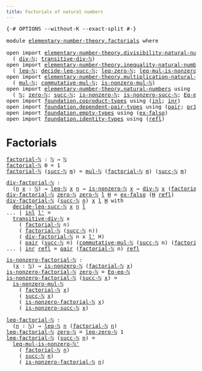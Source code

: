 ```yaml
---
title: Factorials of natural numbers
---
```


<pre class="Agda"><a id="55" class="Symbol">{-#</a> <a id="59" class="Keyword">OPTIONS</a> <a id="67" class="Pragma">--without-K</a> <a id="79" class="Pragma">--exact-split</a> <a id="93" class="Symbol">#-}</a>

<a id="98" class="Keyword">module</a> <a id="105" href="elementary-number-theory.factorials.html" class="Module">elementary-number-theory.factorials</a> <a id="141" class="Keyword">where</a>

<a id="148" class="Keyword">open</a> <a id="153" class="Keyword">import</a> <a id="160" href="elementary-number-theory.divisibility-natural-numbers.html" class="Module">elementary-number-theory.divisibility-natural-numbers</a> <a id="214" class="Keyword">using</a>
  <a id="222" class="Symbol">(</a> <a id="224" href="elementary-number-theory.divisibility-natural-numbers.html#1608" class="Function">div-ℕ</a><a id="229" class="Symbol">;</a> <a id="231" href="elementary-number-theory.divisibility-natural-numbers.html#5591" class="Function">transitive-div-ℕ</a><a id="247" class="Symbol">)</a>
<a id="249" class="Keyword">open</a> <a id="254" class="Keyword">import</a> <a id="261" href="elementary-number-theory.inequality-natural-numbers.html" class="Module">elementary-number-theory.inequality-natural-numbers</a> <a id="313" class="Keyword">using</a>
  <a id="321" class="Symbol">(</a> <a id="323" href="elementary-number-theory.inequality-natural-numbers.html#1662" class="Function">leq-ℕ</a><a id="328" class="Symbol">;</a> <a id="330" href="elementary-number-theory.inequality-natural-numbers.html#3626" class="Function">decide-leq-succ-ℕ</a><a id="347" class="Symbol">;</a> <a id="349" href="elementary-number-theory.inequality-natural-numbers.html#2294" class="Function">leq-zero-ℕ</a><a id="359" class="Symbol">;</a> <a id="361" href="elementary-number-theory.inequality-natural-numbers.html#7937" class="Function">leq-mul-is-nonzero-ℕ&#39;</a><a id="382" class="Symbol">)</a>
<a id="384" class="Keyword">open</a> <a id="389" class="Keyword">import</a> <a id="396" href="elementary-number-theory.multiplication-natural-numbers.html" class="Module">elementary-number-theory.multiplication-natural-numbers</a> <a id="452" class="Keyword">using</a>
  <a id="460" class="Symbol">(</a> <a id="462" href="elementary-number-theory.multiplication-natural-numbers.html#1286" class="Function">mul-ℕ</a><a id="467" class="Symbol">;</a> <a id="469" href="elementary-number-theory.multiplication-natural-numbers.html#3073" class="Function">commutative-mul-ℕ</a><a id="486" class="Symbol">;</a> <a id="488" href="elementary-number-theory.multiplication-natural-numbers.html#6489" class="Function">is-nonzero-mul-ℕ</a><a id="504" class="Symbol">)</a>
<a id="506" class="Keyword">open</a> <a id="511" class="Keyword">import</a> <a id="518" href="elementary-number-theory.natural-numbers.html" class="Module">elementary-number-theory.natural-numbers</a> <a id="559" class="Keyword">using</a>
  <a id="567" class="Symbol">(</a> <a id="569" href="elementary-number-theory.natural-numbers.html#1548" class="Datatype">ℕ</a><a id="570" class="Symbol">;</a> <a id="572" href="elementary-number-theory.natural-numbers.html#1569" class="InductiveConstructor">zero-ℕ</a><a id="578" class="Symbol">;</a> <a id="580" href="elementary-number-theory.natural-numbers.html#1582" class="InductiveConstructor">succ-ℕ</a><a id="586" class="Symbol">;</a> <a id="588" href="elementary-number-theory.natural-numbers.html#2029" class="Function">is-nonzero-ℕ</a><a id="600" class="Symbol">;</a> <a id="602" href="elementary-number-theory.natural-numbers.html#2893" class="Function">is-nonzero-succ-ℕ</a><a id="619" class="Symbol">;</a> <a id="621" href="elementary-number-theory.natural-numbers.html#4171" class="Function">Eq-eq-ℕ</a><a id="628" class="Symbol">)</a>
<a id="630" class="Keyword">open</a> <a id="635" class="Keyword">import</a> <a id="642" href="foundation.coproduct-types.html" class="Module">foundation.coproduct-types</a> <a id="669" class="Keyword">using</a> <a id="675" class="Symbol">(</a><a id="676" href="foundation.coproduct-types.html#1249" class="InductiveConstructor">inl</a><a id="679" class="Symbol">;</a> <a id="681" href="foundation.coproduct-types.html#1267" class="InductiveConstructor">inr</a><a id="684" class="Symbol">)</a>
<a id="686" class="Keyword">open</a> <a id="691" class="Keyword">import</a> <a id="698" href="foundation.dependent-pair-types.html" class="Module">foundation.dependent-pair-types</a> <a id="730" class="Keyword">using</a> <a id="736" class="Symbol">(</a><a id="737" href="foundation-core.dependent-pair-types.html#588" class="InductiveConstructor">pair</a><a id="741" class="Symbol">;</a> <a id="743" href="foundation-core.dependent-pair-types.html#605" class="Field">pr1</a><a id="746" class="Symbol">;</a> <a id="748" href="foundation-core.dependent-pair-types.html#617" class="Field">pr2</a><a id="751" class="Symbol">)</a>
<a id="753" class="Keyword">open</a> <a id="758" class="Keyword">import</a> <a id="765" href="foundation.empty-types.html" class="Module">foundation.empty-types</a> <a id="788" class="Keyword">using</a> <a id="794" class="Symbol">(</a><a id="795" href="foundation-core.empty-types.html#1160" class="Function">ex-falso</a><a id="803" class="Symbol">)</a>
<a id="805" class="Keyword">open</a> <a id="810" class="Keyword">import</a> <a id="817" href="foundation.identity-types.html" class="Module">foundation.identity-types</a> <a id="843" class="Keyword">using</a> <a id="849" class="Symbol">(</a><a id="850" href="foundation-core.identity-types.html#1820" class="InductiveConstructor">refl</a><a id="854" class="Symbol">)</a>
</pre>
# Factorials

<pre class="Agda"><a id="factorial-ℕ"></a><a id="883" href="elementary-number-theory.factorials.html#883" class="Function">factorial-ℕ</a> <a id="895" class="Symbol">:</a> <a id="897" href="elementary-number-theory.natural-numbers.html#1548" class="Datatype">ℕ</a> <a id="899" class="Symbol">→</a> <a id="901" href="elementary-number-theory.natural-numbers.html#1548" class="Datatype">ℕ</a>
<a id="903" href="elementary-number-theory.factorials.html#883" class="Function">factorial-ℕ</a> <a id="915" class="Number">0</a> <a id="917" class="Symbol">=</a> <a id="919" class="Number">1</a>
<a id="921" href="elementary-number-theory.factorials.html#883" class="Function">factorial-ℕ</a> <a id="933" class="Symbol">(</a><a id="934" href="elementary-number-theory.natural-numbers.html#1582" class="InductiveConstructor">succ-ℕ</a> <a id="941" href="elementary-number-theory.factorials.html#941" class="Bound">m</a><a id="942" class="Symbol">)</a> <a id="944" class="Symbol">=</a> <a id="946" href="elementary-number-theory.multiplication-natural-numbers.html#1286" class="Function">mul-ℕ</a> <a id="952" class="Symbol">(</a><a id="953" href="elementary-number-theory.factorials.html#883" class="Function">factorial-ℕ</a> <a id="965" href="elementary-number-theory.factorials.html#941" class="Bound">m</a><a id="966" class="Symbol">)</a> <a id="968" class="Symbol">(</a><a id="969" href="elementary-number-theory.natural-numbers.html#1582" class="InductiveConstructor">succ-ℕ</a> <a id="976" href="elementary-number-theory.factorials.html#941" class="Bound">m</a><a id="977" class="Symbol">)</a>
</pre>
<pre class="Agda"><a id="div-factorial-ℕ"></a><a id="992" href="elementary-number-theory.factorials.html#992" class="Function">div-factorial-ℕ</a> <a id="1008" class="Symbol">:</a>
  <a id="1012" class="Symbol">(</a><a id="1013" href="elementary-number-theory.factorials.html#1013" class="Bound">n</a> <a id="1015" href="elementary-number-theory.factorials.html#1015" class="Bound">x</a> <a id="1017" class="Symbol">:</a> <a id="1019" href="elementary-number-theory.natural-numbers.html#1548" class="Datatype">ℕ</a><a id="1020" class="Symbol">)</a> <a id="1022" class="Symbol">→</a> <a id="1024" href="elementary-number-theory.inequality-natural-numbers.html#1662" class="Function">leq-ℕ</a> <a id="1030" href="elementary-number-theory.factorials.html#1015" class="Bound">x</a> <a id="1032" href="elementary-number-theory.factorials.html#1013" class="Bound">n</a> <a id="1034" class="Symbol">→</a> <a id="1036" href="elementary-number-theory.natural-numbers.html#2029" class="Function">is-nonzero-ℕ</a> <a id="1049" href="elementary-number-theory.factorials.html#1015" class="Bound">x</a> <a id="1051" class="Symbol">→</a> <a id="1053" href="elementary-number-theory.divisibility-natural-numbers.html#1608" class="Function">div-ℕ</a> <a id="1059" href="elementary-number-theory.factorials.html#1015" class="Bound">x</a> <a id="1061" class="Symbol">(</a><a id="1062" href="elementary-number-theory.factorials.html#883" class="Function">factorial-ℕ</a> <a id="1074" href="elementary-number-theory.factorials.html#1013" class="Bound">n</a><a id="1075" class="Symbol">)</a>
<a id="1077" href="elementary-number-theory.factorials.html#992" class="Function">div-factorial-ℕ</a> <a id="1093" href="elementary-number-theory.natural-numbers.html#1569" class="InductiveConstructor">zero-ℕ</a> <a id="1100" href="elementary-number-theory.natural-numbers.html#1569" class="InductiveConstructor">zero-ℕ</a> <a id="1107" href="elementary-number-theory.factorials.html#1107" class="Bound">l</a> <a id="1109" href="elementary-number-theory.factorials.html#1109" class="Bound">H</a> <a id="1111" class="Symbol">=</a> <a id="1113" href="foundation-core.empty-types.html#1160" class="Function">ex-falso</a> <a id="1122" class="Symbol">(</a><a id="1123" href="elementary-number-theory.factorials.html#1109" class="Bound">H</a> <a id="1125" href="foundation-core.identity-types.html#1820" class="InductiveConstructor">refl</a><a id="1129" class="Symbol">)</a>
<a id="1131" href="elementary-number-theory.factorials.html#992" class="Function">div-factorial-ℕ</a> <a id="1147" class="Symbol">(</a><a id="1148" href="elementary-number-theory.natural-numbers.html#1582" class="InductiveConstructor">succ-ℕ</a> <a id="1155" href="elementary-number-theory.factorials.html#1155" class="Bound">n</a><a id="1156" class="Symbol">)</a> <a id="1158" href="elementary-number-theory.factorials.html#1158" class="Bound">x</a> <a id="1160" href="elementary-number-theory.factorials.html#1160" class="Bound">l</a> <a id="1162" href="elementary-number-theory.factorials.html#1162" class="Bound">H</a> <a id="1164" class="Keyword">with</a>
  <a id="1171" href="elementary-number-theory.inequality-natural-numbers.html#3626" class="Function">decide-leq-succ-ℕ</a> <a id="1189" href="elementary-number-theory.factorials.html#1158" class="Bound">x</a> <a id="1191" href="elementary-number-theory.factorials.html#1155" class="Bound">n</a> <a id="1193" href="elementary-number-theory.factorials.html#1160" class="Bound">l</a>
<a id="1195" class="Symbol">...</a> <a id="1199" class="Symbol">|</a> <a id="1201" href="foundation.coproduct-types.html#1249" class="InductiveConstructor">inl</a> <a id="1205" href="elementary-number-theory.factorials.html#1205" class="Bound">l&#39;</a> <a id="1208" class="Symbol">=</a>
  <a id="1212" href="elementary-number-theory.divisibility-natural-numbers.html#5591" class="Function">transitive-div-ℕ</a> <a id="1229" class="Bound">x</a>
    <a id="1235" class="Symbol">(</a> <a id="1237" href="elementary-number-theory.factorials.html#883" class="Function">factorial-ℕ</a> <a id="1249" class="Bound">n</a><a id="1250" class="Symbol">)</a>
    <a id="1256" class="Symbol">(</a> <a id="1258" href="elementary-number-theory.factorials.html#883" class="Function">factorial-ℕ</a> <a id="1270" class="Symbol">(</a><a id="1271" href="elementary-number-theory.natural-numbers.html#1582" class="InductiveConstructor">succ-ℕ</a> <a id="1278" class="Bound">n</a><a id="1279" class="Symbol">))</a>
    <a id="1286" class="Symbol">(</a> <a id="1288" href="elementary-number-theory.factorials.html#992" class="Function">div-factorial-ℕ</a> <a id="1304" class="Bound">n</a> <a id="1306" class="Bound">x</a> <a id="1308" href="elementary-number-theory.factorials.html#1205" class="Bound">l&#39;</a> <a id="1311" class="Bound">H</a><a id="1312" class="Symbol">)</a>
    <a id="1318" class="Symbol">(</a> <a id="1320" href="foundation-core.dependent-pair-types.html#588" class="InductiveConstructor">pair</a> <a id="1325" class="Symbol">(</a><a id="1326" href="elementary-number-theory.natural-numbers.html#1582" class="InductiveConstructor">succ-ℕ</a> <a id="1333" class="Bound">n</a><a id="1334" class="Symbol">)</a> <a id="1336" class="Symbol">(</a><a id="1337" href="elementary-number-theory.multiplication-natural-numbers.html#3073" class="Function">commutative-mul-ℕ</a> <a id="1355" class="Symbol">(</a><a id="1356" href="elementary-number-theory.natural-numbers.html#1582" class="InductiveConstructor">succ-ℕ</a> <a id="1363" class="Bound">n</a><a id="1364" class="Symbol">)</a> <a id="1366" class="Symbol">(</a><a id="1367" href="elementary-number-theory.factorials.html#883" class="Function">factorial-ℕ</a> <a id="1379" class="Bound">n</a><a id="1380" class="Symbol">)))</a>
<a id="1384" class="Symbol">...</a> <a id="1388" class="Symbol">|</a> <a id="1390" href="foundation.coproduct-types.html#1267" class="InductiveConstructor">inr</a> <a id="1394" href="foundation-core.identity-types.html#1820" class="InductiveConstructor">refl</a> <a id="1399" class="Symbol">=</a> <a id="1401" href="foundation-core.dependent-pair-types.html#588" class="InductiveConstructor">pair</a> <a id="1406" class="Symbol">(</a><a id="1407" href="elementary-number-theory.factorials.html#883" class="Function">factorial-ℕ</a> <a id="1419" class="Bound">n</a><a id="1420" class="Symbol">)</a> <a id="1422" href="foundation-core.identity-types.html#1820" class="InductiveConstructor">refl</a>
</pre>
<pre class="Agda"><a id="is-nonzero-factorial-ℕ"></a><a id="1440" href="elementary-number-theory.factorials.html#1440" class="Function">is-nonzero-factorial-ℕ</a> <a id="1463" class="Symbol">:</a>
  <a id="1467" class="Symbol">(</a><a id="1468" href="elementary-number-theory.factorials.html#1468" class="Bound">x</a> <a id="1470" class="Symbol">:</a> <a id="1472" href="elementary-number-theory.natural-numbers.html#1548" class="Datatype">ℕ</a><a id="1473" class="Symbol">)</a> <a id="1475" class="Symbol">→</a> <a id="1477" href="elementary-number-theory.natural-numbers.html#2029" class="Function">is-nonzero-ℕ</a> <a id="1490" class="Symbol">(</a><a id="1491" href="elementary-number-theory.factorials.html#883" class="Function">factorial-ℕ</a> <a id="1503" href="elementary-number-theory.factorials.html#1468" class="Bound">x</a><a id="1504" class="Symbol">)</a>
<a id="1506" href="elementary-number-theory.factorials.html#1440" class="Function">is-nonzero-factorial-ℕ</a> <a id="1529" href="elementary-number-theory.natural-numbers.html#1569" class="InductiveConstructor">zero-ℕ</a> <a id="1536" class="Symbol">=</a> <a id="1538" href="elementary-number-theory.natural-numbers.html#4171" class="Function">Eq-eq-ℕ</a>
<a id="1546" href="elementary-number-theory.factorials.html#1440" class="Function">is-nonzero-factorial-ℕ</a> <a id="1569" class="Symbol">(</a><a id="1570" href="elementary-number-theory.natural-numbers.html#1582" class="InductiveConstructor">succ-ℕ</a> <a id="1577" href="elementary-number-theory.factorials.html#1577" class="Bound">x</a><a id="1578" class="Symbol">)</a> <a id="1580" class="Symbol">=</a>
  <a id="1584" href="elementary-number-theory.multiplication-natural-numbers.html#6489" class="Function">is-nonzero-mul-ℕ</a>
    <a id="1605" class="Symbol">(</a> <a id="1607" href="elementary-number-theory.factorials.html#883" class="Function">factorial-ℕ</a> <a id="1619" href="elementary-number-theory.factorials.html#1577" class="Bound">x</a><a id="1620" class="Symbol">)</a>
    <a id="1626" class="Symbol">(</a> <a id="1628" href="elementary-number-theory.natural-numbers.html#1582" class="InductiveConstructor">succ-ℕ</a> <a id="1635" href="elementary-number-theory.factorials.html#1577" class="Bound">x</a><a id="1636" class="Symbol">)</a>
    <a id="1642" class="Symbol">(</a> <a id="1644" href="elementary-number-theory.factorials.html#1440" class="Function">is-nonzero-factorial-ℕ</a> <a id="1667" href="elementary-number-theory.factorials.html#1577" class="Bound">x</a><a id="1668" class="Symbol">)</a>
    <a id="1674" class="Symbol">(</a> <a id="1676" href="elementary-number-theory.natural-numbers.html#2893" class="Function">is-nonzero-succ-ℕ</a> <a id="1694" href="elementary-number-theory.factorials.html#1577" class="Bound">x</a><a id="1695" class="Symbol">)</a>

<a id="leq-factorial-ℕ"></a><a id="1698" href="elementary-number-theory.factorials.html#1698" class="Function">leq-factorial-ℕ</a> <a id="1714" class="Symbol">:</a>
  <a id="1718" class="Symbol">(</a><a id="1719" href="elementary-number-theory.factorials.html#1719" class="Bound">n</a> <a id="1721" class="Symbol">:</a> <a id="1723" href="elementary-number-theory.natural-numbers.html#1548" class="Datatype">ℕ</a><a id="1724" class="Symbol">)</a> <a id="1726" class="Symbol">→</a> <a id="1728" href="elementary-number-theory.inequality-natural-numbers.html#1662" class="Function">leq-ℕ</a> <a id="1734" href="elementary-number-theory.factorials.html#1719" class="Bound">n</a> <a id="1736" class="Symbol">(</a><a id="1737" href="elementary-number-theory.factorials.html#883" class="Function">factorial-ℕ</a> <a id="1749" href="elementary-number-theory.factorials.html#1719" class="Bound">n</a><a id="1750" class="Symbol">)</a>
<a id="1752" href="elementary-number-theory.factorials.html#1698" class="Function">leq-factorial-ℕ</a> <a id="1768" href="elementary-number-theory.natural-numbers.html#1569" class="InductiveConstructor">zero-ℕ</a> <a id="1775" class="Symbol">=</a> <a id="1777" href="elementary-number-theory.inequality-natural-numbers.html#2294" class="Function">leq-zero-ℕ</a> <a id="1788" class="Number">1</a>
<a id="1790" href="elementary-number-theory.factorials.html#1698" class="Function">leq-factorial-ℕ</a> <a id="1806" class="Symbol">(</a><a id="1807" href="elementary-number-theory.natural-numbers.html#1582" class="InductiveConstructor">succ-ℕ</a> <a id="1814" href="elementary-number-theory.factorials.html#1814" class="Bound">n</a><a id="1815" class="Symbol">)</a> <a id="1817" class="Symbol">=</a>
  <a id="1821" href="elementary-number-theory.inequality-natural-numbers.html#7937" class="Function">leq-mul-is-nonzero-ℕ&#39;</a>
    <a id="1847" class="Symbol">(</a> <a id="1849" href="elementary-number-theory.factorials.html#883" class="Function">factorial-ℕ</a> <a id="1861" href="elementary-number-theory.factorials.html#1814" class="Bound">n</a><a id="1862" class="Symbol">)</a>
    <a id="1868" class="Symbol">(</a> <a id="1870" href="elementary-number-theory.natural-numbers.html#1582" class="InductiveConstructor">succ-ℕ</a> <a id="1877" href="elementary-number-theory.factorials.html#1814" class="Bound">n</a><a id="1878" class="Symbol">)</a>
    <a id="1884" class="Symbol">(</a> <a id="1886" href="elementary-number-theory.factorials.html#1440" class="Function">is-nonzero-factorial-ℕ</a> <a id="1909" href="elementary-number-theory.factorials.html#1814" class="Bound">n</a><a id="1910" class="Symbol">)</a>
</pre>